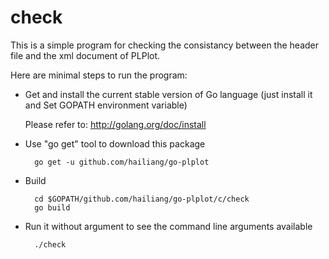 check
=====

This is a simple program for checking the consistancy between the header file and the
xml document of PLPlot.

Here are minimal steps to run the program:

* Get and install the current stable version of Go language (just install it and Set GOPATH environment variable)

   Please refer to: http://golang.org/doc/install

* Use "go get" tool to download this package

        go get -u github.com/hailiang/go-plplot

* Build

        cd $GOPATH/github.com/hailiang/go-plplot/c/check
        go build

* Run it without argument to see the command line arguments available

        ./check

